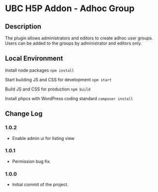 # UBC H5P Addon - Adhoc Group

## Description
The plugin allows administrators and editors to create adhoc user groups. Users can be added to the groups by administrator and editors only.

## Local Environment
Install node packages
`npm install`

Start building JS and CSS for development
`npm start`

Build JS and CSS for production
`npm build`

Install phpcs with WordPress coding standard
`composer install`

## Change Log

### 1.0.2
- Enable admin ui for listing view

### 1.0.1
- Permission bug fix.

### 1.0.0
- Initial commit of the project.